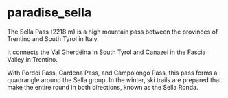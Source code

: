 # paradise_sella
The Sella Pass (2218 m) is a high mountain pass between the provinces of Trentino and South Tyrol in Italy.

It connects the Val Gherdëina in South Tyrol and Canazei in the Fascia Valley in Trentino.

With Pordoi Pass, Gardena Pass, and Campolongo Pass, this pass forms a quadrangle around the Sella group. In the winter, ski trails are prepared that make the entire round in both directions, known as the Sella Ronda.

